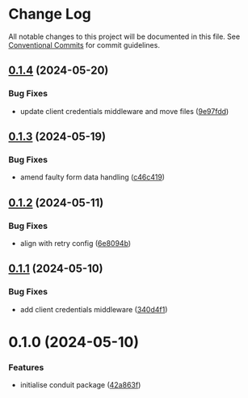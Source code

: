 # Change Log

All notable changes to this project will be documented in this file.
See [Conventional Commits](https://conventionalcommits.org) for commit guidelines.

## [0.1.4](https://github.com/lindorm-io/monorepo/compare/@lindorm/conduit@0.1.3...@lindorm/conduit@0.1.4) (2024-05-20)

### Bug Fixes

- update client credentials middleware and move files ([9e97fdd](https://github.com/lindorm-io/monorepo/commit/9e97fdd74be547db33eafead56a0ad6d87744871))

## [0.1.3](https://github.com/lindorm-io/monorepo/compare/@lindorm/conduit@0.1.2...@lindorm/conduit@0.1.3) (2024-05-19)

### Bug Fixes

- amend faulty form data handling ([c46c419](https://github.com/lindorm-io/monorepo/commit/c46c41965d75229636ef529a745aa70159233a46))

## [0.1.2](https://github.com/lindorm-io/monorepo/compare/@lindorm/conduit@0.1.1...@lindorm/conduit@0.1.2) (2024-05-11)

### Bug Fixes

- align with retry config ([6e8094b](https://github.com/lindorm-io/monorepo/commit/6e8094b59469c450f5d6fc05ee2cd4e23d21c1ca))

## [0.1.1](https://github.com/lindorm-io/monorepo/compare/@lindorm/conduit@0.1.0...@lindorm/conduit@0.1.1) (2024-05-10)

### Bug Fixes

- add client credentials middleware ([340d4f1](https://github.com/lindorm-io/monorepo/commit/340d4f1227f37b98f0d7c5a274b01d63fe74c9ea))

# 0.1.0 (2024-05-10)

### Features

- initialise conduit package ([42a863f](https://github.com/lindorm-io/monorepo/commit/42a863f924cac05c5220bbc82e4a193c7b781d62))
